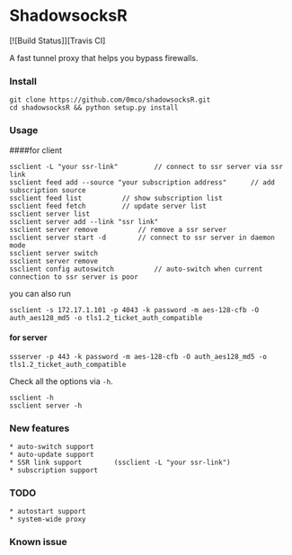 ShadowsocksR
===========

[![Build Status]][Travis CI]

A fast tunnel proxy that helps you bypass firewalls.


### Install

    git clone https://github.com/0mco/shadowsocksR.git
    cd shadowsocksR && python setup.py install


### Usage

####for client

    ssclient -L "your ssr-link"         // connect to ssr server via ssr link
    ssclient feed add --source "your subscription address"      // add subscription source
    ssclient feed list          // show subscription list
    ssclient feed fetch         // update server list
    ssclient server list
    ssclient server add --link "ssr link"
    ssclient server remove          // remove a ssr server
    ssclient server start -d        // connect to ssr server in daemon mode
    ssclient server switch
    ssclient server remove
    ssclient config autoswitch          // auto-switch when current connection to ssr server is poor

you can also run

    ssclient -s 172.17.1.101 -p 4043 -k password -m aes-128-cfb -O auth_aes128_md5 -o tls1.2_ticket_auth_compatible

#### for server

    ssserver -p 443 -k password -m aes-128-cfb -O auth_aes128_md5 -o tls1.2_ticket_auth_compatible

Check all the options via `-h`.

    ssclient -h
    ssclient server -h


### New features
    * auto-switch support
    * auto-update support
    * SSR link support        (ssclient -L "your ssr-link")
    * subscription support


### TODO
    * autostart support
    * system-wide proxy

### Known issue
